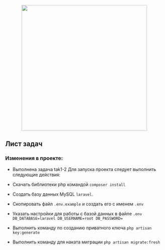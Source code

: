 <p align="center"><img src="https://res.cloudinary.com/dtfbvvkyp/image/upload/v1566331377/laravel-logolockup-cmyk-red.svg" width="400"></p>

## Лист задач
### Изменения в проекте:
- Выполнена задача tak1-2
Для запуска проекта следует выполнить следующие действия:

- Скачать библиотеки php командой `composer install`
- Создать базу данных MySQL `laravel`.
- Скопировать файл `.env.example` и создать его с именем  `.env`
- Указать настройки для работы с базой данных в файле `.env` `DB_DATABASE=laravel DB_USERNAME=root DB_PASSWORD=`
- Выполнить команду по созданию приватного ключа `php artisan  key:generate`
- Выполнить команду для наката миграции `php artisan migrate:fresh`
